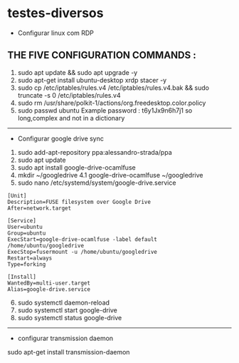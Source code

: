 # testes-diversos

- Configurar linux com RDP

THE FIVE CONFIGURATION COMMANDS :
---------------------------------
1. sudo apt update && sudo apt upgrade -y
2. sudo apt-get install ubuntu-desktop xrdp stacer -y
3. sudo cp /etc/iptables/rules.v4 /etc/iptables/rules.v4.bak && sudo truncate -s 0 /etc/iptables/rules.v4
4. sudo rm /usr/share/polkit-1/actions/org.freedesktop.color.policy
5. sudo passwd ubuntu      Example password : t6y1Jx9n6h7j1  so long,complex and not in a dictionary

---
- Configurar google drive sync

1. sudo add-apt-repository ppa:alessandro-strada/ppa
2. sudo apt update
3. sudo apt install google-drive-ocamlfuse
4. mkdir ~/googledrive
4.1	google-drive-ocamlfuse ~/googledrive
5. sudo nano /etc/systemd/system/google-drive.service
```
[Unit]
Description=FUSE filesystem over Google Drive
After=network.target

[Service]
User=ubuntu
Group=ubuntu
ExecStart=google-drive-ocamlfuse -label default /home/ubuntu/googledrive
ExecStop=fusermount -u /home/ubuntu/googledrive
Restart=always
Type=forking

[Install]
WantedBy=multi-user.target
Alias=google-drive.service
```

6. sudo systemctl daemon-reload
7. sudo systemctl start google-drive
8. sudo systemctl status google-drive

----

- configurar transmission daemon

sudo apt-get install transmission-daemon
